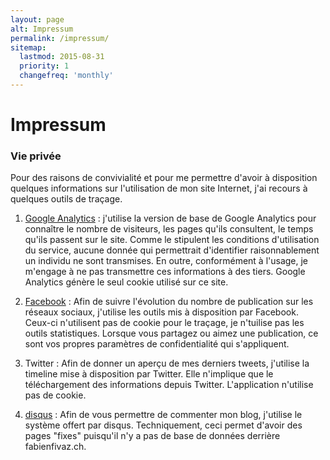 ```yaml
---
layout: page
alt: Impressum
permalink: /impressum/
sitemap:
  lastmod: 2015-08-31
  priority: 1
  changefreq: 'monthly'
---
```


# Impressum

### Vie privée

Pour des raisons de convivialité et pour me permettre d'avoir à disposition quelques informations sur l'utilisation de mon site Internet, j'ai recours à quelques outils de traçage.

1. [Google Analytics](https://support.google.com/analytics/answer/6004245?hl=fr "Informations sur la confidentialité GA") : j'utilise la version de base de Google Analytics pour connaître le nombre de visiteurs, les pages qu'ils 
consultent, le temps qu'ils passent sur le site. Comme le stipulent les conditions d'utilisation du service, aucune donnée qui permettrait d'identifier raisonnablement un individu ne sont 
transmises. En outre, conformément à l'usage, je m'engage à ne pas transmettre ces informations à des tiers. Google Analytics génère le seul cookie utilisé sur ce site.

2. [Facebook](http://www.facebook.com/about/privacy/ "Paramètres de confidentialité Facebook") : Afin de suivre l'évolution du nombre de publication sur les réseaux sociaux, j'utilise les outils mis à disposition par Facebook. 
Ceux-ci n'utilisent pas de cookie pour le traçage, je n'tuilise pas les outils statistiques. Lorsque vous partagez ou aimez une publication, ce sont vos propres paramètres 
de confidentialité qui s'appliquent. 
 
3. Twitter : Afin de donner un aperçu de mes derniers tweets, j'utilise la timeline mise à disposition par Twitter. Elle n'implique que le téléchargement des informations depuis Twitter. 
L'application n'utilise pas de cookie.
  
4. [disqus](https://help.disqus.com/customer/portal/articles/466259-privacy-policy "Paramètre de confidentialité disqus") : Afin de vous permettre de commenter mon blog, j'utilise le système offert par disqus. Techniquement, ceci permet d'avoir des pages "fixes" puisqu'il n'y a pas de base de 
données derrière fabienfivaz.ch.